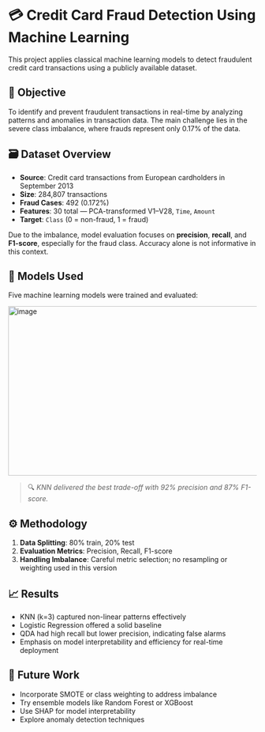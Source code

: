 # 💳 Credit Card Fraud Detection Using Machine Learning

This project applies classical machine learning models to detect fraudulent credit card transactions using a publicly available dataset. 

## 📌 Objective

To identify and prevent fraudulent transactions in real-time by analyzing patterns and anomalies in transaction data. The main challenge lies in the severe class imbalance, where frauds represent only 0.17% of the data.

## 🗃️ Dataset Overview

- **Source**: Credit card transactions from European cardholders in September 2013
- **Size**: 284,807 transactions
- **Fraud Cases**: 492 (0.172%)
- **Features**: 30 total — PCA-transformed V1–V28, `Time`, `Amount`
- **Target**: `Class` (0 = non-fraud, 1 = fraud)

Due to the imbalance, model evaluation focuses on **precision**, **recall**, and **F1-score**, especially for the fraud class. Accuracy alone is not informative in this context.

## 🧠 Models Used

Five machine learning models were trained and evaluated:

<img width="1345" height="343" alt="image" src="https://github.com/user-attachments/assets/3a2f36c4-790e-4527-8976-193198edbc21" />


> 🔍 *KNN delivered the best trade-off with 92% precision and 87% F1-score.*

## ⚙️ Methodology

1. **Data Splitting**: 80% train, 20% test
2. **Evaluation Metrics**: Precision, Recall, F1-score
3. **Handling Imbalance**: Careful metric selection; no resampling or weighting used in this version

## 📈 Results

- KNN (k=3) captured non-linear patterns effectively
- Logistic Regression offered a solid baseline
- QDA had high recall but lower precision, indicating false alarms
- Emphasis on model interpretability and efficiency for real-time deployment

## 🔮 Future Work

- Incorporate SMOTE or class weighting to address imbalance
- Try ensemble models like Random Forest or XGBoost
- Use SHAP for model interpretability
- Explore anomaly detection techniques
